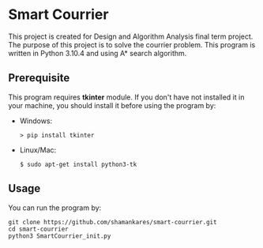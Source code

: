 # Smart Courrier

This project is created for Design and Algorithm Analysis final term project. The purpose of this project is to solve the courrier problem. This program is written in Python 3.10.4 and using A* search algorithm.

## Prerequisite
This program requires **tkinter** module. If you don't have not installed it in your machine, you should install it before using the program by:
* Windows: 
  ```
  > pip install tkinter
  ```
* Linux/Mac:
  ```
  $ sudo apt-get install python3-tk
  ```

## Usage
You can run the program by:
```
git clone https://github.com/shamankares/smart-courrier.git
cd smart-courrier
python3 SmartCourrier_init.py
```
